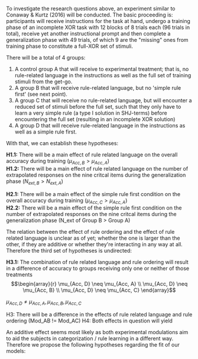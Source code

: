 To investigate the research questions above, an experiment similar to Conaway & Kurtz (2016) will be conducted. The basic proceeding is: participants will receive instructions for the task at hand, undergo a training phase of an incomplete XOR task with 12 blocks of 8 trials each (96 trials in total), receive yet another instructional prompt and then complete a generalization phase with 49 trials, of which 9 are the "missing" ones from training phase to constitute a full-XOR set of stimuli. 

There will be a total of 4 groups:
1. A control group A that will receive to experimental treatment; that is, no rule-related language in the instructions as well as the full set of training stimuli from the get-go.
2. A group B that will receive rule-related language, but no 'simple rule first' (see next point).
3. A group C that will receive no rule-related language, but will encounter a reduced set of stimuli before the full set, such that they only have to learn a very simple rule (a type I solution in SHJ-terms) before encountering the full set (resulting in an incomplete XOR solution)
4. A group D that will receive rule-related language in the instructions as well as a simple rule first.

With that, we can establish these hypotheses:

**H1.1:** There will be a main effect of rule related language on the overall accuracy during training ($\mu_{Acc, B} > \mu_{Acc, A}$)  
**H1.2:** There will be a main effect of rule related language on the number of extrapolated responses on the nine critcal items during the generalization phase ($N_{ext, B} > N_{ext,A}$)

**H2.1:** There will be a main effect of the simple rule first condition on the overall accuracy during training ($\mu_{Acc, C} > \mu_{Acc, A}$)  
**H2.2:** There will be a main effect of the simple rule first condition on the number of extrapolated responses on the nine critcal items during the generalization phase (N_ext of Group B > Group A)

The relation between the effect of rule ordering and the effect of rule related language is unclear as of yet; whether the one is larger than the other, if they are additive or whether they're interacting in any way at all. Therefore the third set of hypotheses is undirected:

**H3.1:** The combination of rule related language and rule ordering will result in a difference of accuracy to groups receiving only one or neither of those treatments $$\begin{array}{r}
    \mu_{Acc, D} \neq \mu_{Acc, A} \\ 
    \mu_{Acc, D} \neq \mu_{Acc, B} \\ 
    \mu_{Acc, D} \neq \mu_{Acc, C} 
  \end{array}$$

$\mu_{Acc, D} \neq \mu_{Acc, A}, \mu_{Acc, B}, \mu_{Acc, C}$

H3: There will be a difference in the effects of rule related language and rule ordering (Mod_AB != Mod_AC)
H4: Both effects in question will yield 



An additive effect seems most likely as both experimental modulations aim to aid the subjects in categorization / rule learning in a different way. Therefore we propose the following hypotheses regarding the fit of our models: